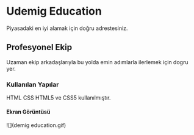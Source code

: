<h1> Udemig Education </h1>

Piyasadaki en iyi alamak için doğru adrestesiniz.

<h2> Profesyonel Ekip </h2>

Uzaman ekip  arkadaşlarıyla bu yolda emin adımlarla ilerlemek için dogru yer.

<h3> Kullanılan Yapılar </h3>

HTML CSS HTML5 ve CSS5 kullanılmıştır.

<h4> Ekran Görüntüsü </h4>

![](demig education.gif)